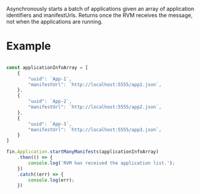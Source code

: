 Asynchronously starts a batch of applications given an array of application identifiers and manifestUrls.
Returns once the RVM receives the message, not when the applications are running.
# Example
```js

const applicationInfoArray = [
    {
        "uuid": `App-1`,
        "manifestUrl": `http://localhost:5555/app1.json`,
    },
    {
        "uuid": `App-2`,
        "manifestUrl": `http://localhost:5555/app2.json`,
    },
    {
        "uuid": `App-3`,
        "manifestUrl": `http://localhost:5555/app3.json`,
    }
]

fin.Application.startManyManifests(applicationInfoArray)
    .then(() => {
        console.log('RVM has received the application list.');
    })
    .catch((err) => {
        console.log(err);
    })
```

